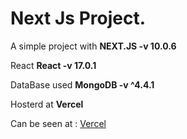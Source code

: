
# Next Js Project. 

A simple project with **NEXT.JS -v 10.0.6** 

React **React -v 17.0.1**

DataBase used **MongoDB -v ^4.4.1**

Hosterd at **Vercel**

Can be seen at : 
[Vercel](https://next-js-project-gilt.vercel.app/)